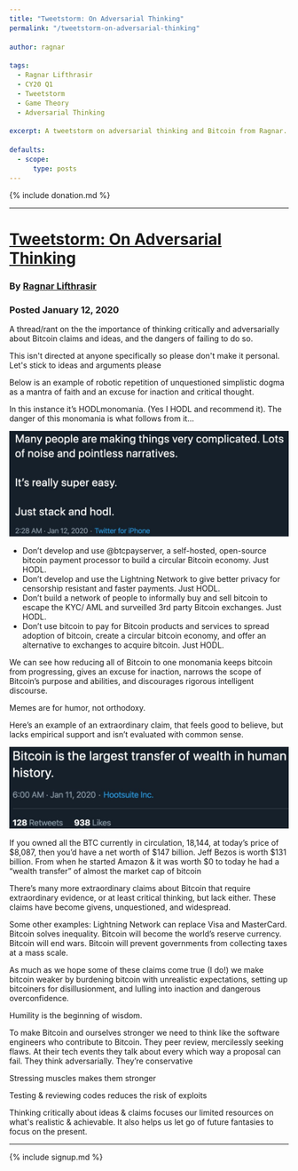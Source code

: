 ```yaml
---
title: "Tweetstorm: On Adversarial Thinking"
permalink: "/tweetstorm-on-adversarial-thinking"

author: ragnar

tags:
  - Ragnar Lifthrasir
  - CY20 Q1
  - Tweetstorm
  - Game Theory
  - Adversarial Thinking

excerpt: A tweetstorm on adversarial thinking and Bitcoin from Ragnar. Posted January 12, 2020

defaults:
  - scope:
      type: posts
---
```


{% include donation.md %}

***

# [Tweetstorm: On Adversarial Thinking](https://twitter.com/Ragnarly/status/1216521924236333056)
### By [Ragnar Lifthrasir](https://twitter.com/ragnarly)
### Posted January 12, 2020

A thread/rant on the the importance of thinking critically and adversarially about Bitcoin claims and ideas, and the dangers of failing to do so. 

This isn't directed at anyone specifically so please don't make it personal. Let's stick to ideas and arguments please

Below is an example of robotic repetition of unquestioned simplistic dogma as a mantra of faith and an excuse for inaction and critical thought. 

In this instance it’s HODLmonomania. (Yes I HODL and recommend it).  The danger of this monomania is what follows from it...

![](/assets/images/2020/m3/r1.png)

* Don’t develop and use @btcpayserver, a self-hosted, open-source bitcoin payment processor to build a circular Bitcoin economy. Just HODL.
* Don’t develop and use the Lightning Network to give better privacy for censorship resistant and faster payments. Just HODL.
* Don’t build a network of people to informally buy and sell bitcoin to escape the KYC/ AML and surveilled 3rd party Bitcoin exchanges. Just HODL.
* Don’t use bitcoin to pay for Bitcoin products and services to spread adoption of bitcoin, create a circular bitcoin economy, and offer an alternative to exchanges to acquire bitcoin. Just HODL.

We can see how reducing all of Bitcoin to one monomania keeps bitcoin from progressing, gives an excuse for inaction, narrows the scope of Bitcoin’s purpose and abilities, and discourages rigorous intelligent discourse. 

Memes are for humor, not orthodoxy. 

Here’s an example of an extraordinary claim, that feels good to believe, but lacks empirical support and isn’t evaluated with common sense. 

![](/assets/images/2020/m3/r2.png)

If you owned all the BTC currently in circulation, 18,144, at today’s price of $8,087, then you’d have a net worth of $147 billion. Jeff Bezos is worth $131 billion. From when he started Amazon & it was worth $0 to today he had a “wealth transfer” of almost the market cap of bitcoin

There’s many more extraordinary claims about Bitcoin that require extraordinary evidence, or at least critical thinking, but lack either. These claims have become givens, unquestioned, and widespread. 

Some other examples: Lightning Network can replace Visa and MasterCard. Bitcoin solves inequality. Bitcoin will become the world’s reserve currency. Bitcoin will end wars. Bitcoin will prevent governments from collecting taxes at a mass scale.

As much as we hope some of these claims come true (I do!) we make bitcoin weaker by burdening bitcoin with unrealistic expectations, setting up bitcoiners for disillusionment, and lulling into inaction and dangerous overconfidence. 

Humility is the beginning of wisdom.

To make Bitcoin and ourselves stronger we need to think like the software engineers who contribute to Bitcoin. They peer review, mercilessly seeking flaws. At their tech events they talk about every which way a proposal can fail. They think adversarially. They’re conservative

Stressing muscles makes them stronger

Testing & reviewing codes reduces the risk of exploits

Thinking critically about ideas & claims focuses our limited resources on what's realistic & achievable. It also helps us let go of future fantasies to focus on the present.


***

{% include signup.md %}